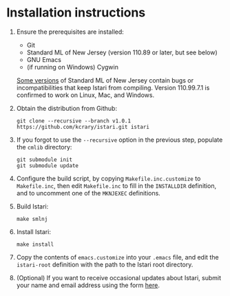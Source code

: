 # Installation instructions

1. Ensure the prerequisites are installed:

   - Git
   - Standard ML of New Jersey (version 110.89 or later, but see below)
   - GNU Emacs
   - (if running on Windows) Cygwin

   [Some versions](compiler-versions.html) of Standard ML of New
   Jersey contain bugs or incompatibilities that keep Istari from
   compiling.  Version 110.99.7.1 is confirmed to work on Linux, Mac,
   and Windows.

2. Obtain the distribution from Github:

       git clone --recursive --branch v1.0.1 https://github.com/kcrary/istari.git istari

3. If you forgot to use the `--recursive` option in the previous step,
   populate the `cmlib` directory:

       git submodule init
       git submodule update

4. Configure the build script, by copying `Makefile.inc.customize` to
   `Makefile.inc`, then edit `Makefile.inc` to fill in the `INSTALLDIR`
   definition, and to uncomment one of the `MKNJEXEC` definitions.

5. Build Istari:

       make smlnj

6. Install Istari:

       make install

7. Copy the contents of `emacs.customize` into your `.emacs` file, and
   edit the `istari-root` definition with the path to the Istari root
   directory.

8. (Optional) If you want to receive occasional updates about Istari,
   submit your name and email address using the form
   [here](https://mailman.srv.cs.cmu.edu/mailman/listinfo/istari-announce).

